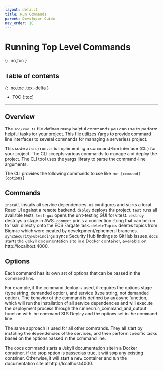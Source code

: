 ```yaml
---
layout: default
title: Run Commands
parent: Developer Guide
nav_order: 10
---
```


# Running Top Level Commands
{: .no_toc }

## Table of contents
{: .no_toc .text-delta }

- TOC
{:toc}

---

## Overview
The `src/run.ts` file defines many helpful commands you can use to perform helpful tasks for your project. This file utilizes Yargs to provide command line interfaces to several commands for managing a serverless project. 

This code at `src/run.ts` is implementing a command-line interface (CLI) for your project. The CLI accepts various commands to manage and deploy the project. The CLI tool uses the yargs library to parse the command-line arguments.

The CLI provides the following commands to use like `run [command] [options]`

## Commands

`install` installs all service dependencies.
`ui` configures and starts a local React UI against a remote backend.
`deploy` deploys the project.
`test` runs all available tests.
`test-gui` opens the unit-testing GUI for vitest.
`destroy` destroys a stage in AWS.
`connect` prints a connection string that can be run to 'ssh' directly onto the ECS Fargate task.
`deleteTopics` deletes topics from Bigmac which were created by development/ephemeral branches.
`syncSecurityHubFindings` syncs Security Hub findings to GitHub Issues.
`docs` starts the Jekyll documentation site in a Docker container, available on http://localhost:4000.

## Options 
Each command has its own set of options that can be passed in the command line.

For example, if the command deploy is used, it requires the options stage (type string, demanded option), and service (type string, not demanded option). The behavior of the command is defined by an async function, which will run the installation of all service dependencies and will execute the deployment process through the runner.run_command_and_output function with the command SLS Deploy and the options set in the command line.

The same approach is used for all other commands. They all start by installing the dependencies of the services, and then perform specific tasks based on the options passed in the command line.

The docs command starts a Jekyll documentation site in a Docker container. If the stop option is passed as true, it will stop any existing container. Otherwise, it will start a new container and run the documentation site at http://localhost:4000.
